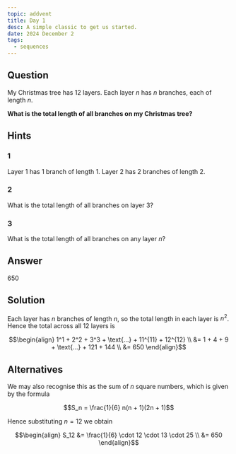 ```yaml
---
topic: addvent
title: Day 1
desc: A simple classic to get us started.
date: 2024 December 2
tags:
  - sequences
---
```



## Question

My Christmas tree has $12$ layers. Each layer $n$ has $n$ branches, each of length $n$.

**What is the total length of all branches on my Christmas tree?**


## Hints

### 1
Layer 1 has 1 branch of length 1.
Layer 2 has 2 branches of length 2.

### 2
What is the total length of all branches on layer 3?

### 3
What is the total length of all branches on any layer $n$?


## Answer
650


## Solution

Each layer has $n$ branches of length $n$, so the total length in each layer is $n^2$. Hence the total across all 12 layers is

```math
\begin{align}
  1^1 + 2^2 + 3^3 + \text{...} + 11^{11} + 12^{12}
  \\ &= 1 + 4 + 9 + \text{...} + 121 + 144
  \\ &= 650
\end{align}
```

## Alternatives

We may also recognise this as the sum of $n$ square numbers, which is given by the formula

```math
S_n = \frac{1}{6} n(n + 1)(2n + 1)
```

Hence substituting $n = 12$ we obtain

```math
\begin{align}
  S_12 &= \frac{1}{6} \cdot 12 \cdot 13 \cdot 25
    \\ &= 650
\end{align}
```
